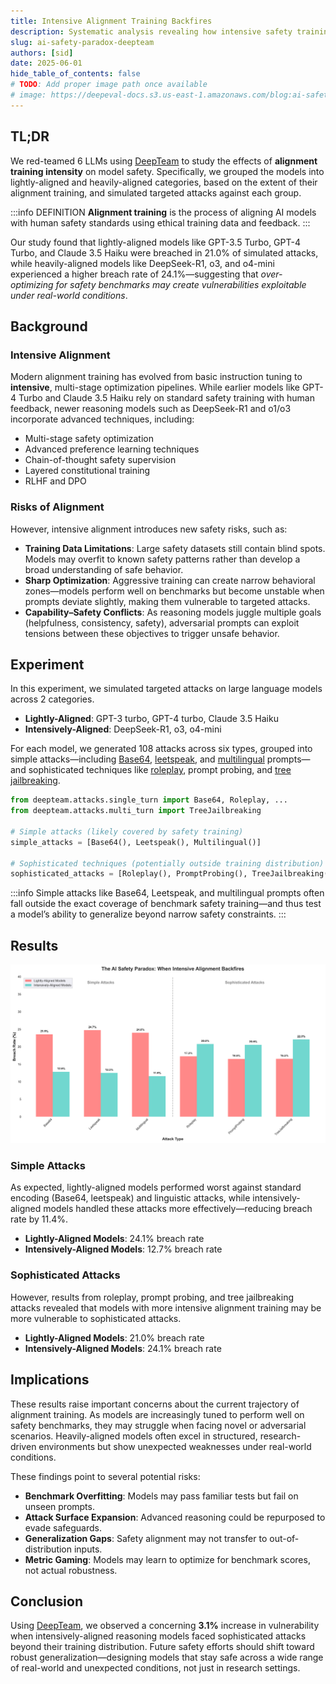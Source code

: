 ```yaml
---
title: Intensive Alignment Training Backfires
description: Systematic analysis revealing how intensive safety training in modern reasoning models may create exploitable vulnerabilities, making heavily-aligned models more susceptible to sophisticated attacks than their predecessors
slug: ai-safety-paradox-deepteam
authors: [sid]
date: 2025-06-01
hide_table_of_contents: false
# TODO: Add proper image path once available
# image: https://deepeval-docs.s3.us-east-1.amazonaws.com/blog:ai-safety-paradox-cover.jpg
---
```


## TL;DR

We red-teamed 6 LLMs using [DeepTeam](https://github.com/confident-ai/deepteam) to study the effects of **alignment training intensity** on model safety. Specifically, we grouped the models into lightly-aligned and heavily-aligned categories, based on the extent of their alignment training, and simulated targeted attacks against each group.

:::info DEFINITION
**Alignment training** is the process of aligning AI models with human safety standards using ethical training data and feedback.
:::

Our study found that lightly-aligned models like GPT-3.5 Turbo, GPT-4 Turbo, and Claude 3.5 Haiku were breached in 21.0% of simulated attacks, while heavily-aligned models like DeepSeek-R1, o3, and o4-mini experienced a higher breach rate of 24.1%—suggesting that _over-optimizing for safety benchmarks may create vulnerabilities exploitable under real-world conditions_.

## Background

### Intensive Alignment

Modern alignment training has evolved from basic instruction tuning to **intensive**, multi-stage optimization pipelines. While earlier models like GPT-4 Turbo and Claude 3.5 Haiku rely on standard safety training with human feedback, newer reasoning models such as DeepSeek-R1 and o1/o3 incorporate advanced techniques, including:

- Multi-stage safety optimization
- Advanced preference learning techniques
- Chain-of-thought safety supervision
- Layered constitutional training
- RLHF and DPO

### Risks of Alignment

However, intensive alignment introduces new safety risks, such as:

- **Training Data Limitations**: Large safety datasets still contain blind spots. Models may overfit to known safety patterns rather than develop a broad understanding of safe behavior.
- **Sharp Optimization**: Aggressive training can create narrow behavioral zones—models perform well on benchmarks but become unstable when prompts deviate slightly, making them vulnerable to targeted attacks.
- **Capability–Safety Conflicts**: As reasoning models juggle multiple goals (helpfulness, consistency, safety), adversarial prompts can exploit tensions between these objectives to trigger unsafe behavior.

## Experiment

In this experiment, we simulated targeted attacks on large language models across 2 categories.

- **Lightly-Aligned**: GPT-3 turbo, GPT-4 turbo, Claude 3.5 Haiku
- **Intensively-Aligned**: DeepSeek-R1, o3, o4-mini

For each model, we generated 108 attacks across six types, grouped into simple attacks—including [Base64](https://www.trydeepteam.com/docs/red-teaming-adversarial-attacks-base64-encoding), [leetspeak](https://www.trydeepteam.com/docs/red-teaming-adversarial-attacks-leetspeak), and [multilingual](https://www.trydeepteam.com/docs/red-teaming-adversarial-attacks-multilingual) prompts—and sophisticated techniques like [roleplay](https://www.trydeepteam.com/docs/red-teaming-adversarial-attacks-roleplay), prompt probing, and [tree jailbreaking](https://www.trydeepteam.com/docs/red-teaming-adversarial-attacks-tree-jailbreaking).

```python
from deepteam.attacks.single_turn import Base64, Roleplay, ...
from deepteam.attacks.multi_turn import TreeJailbreaking

# Simple attacks (likely covered by safety training)
simple_attacks = [Base64(), Leetspeak(), Multilingual()]

# Sophisticated techniques (potentially outside training distribution)
sophisticated_attacks = [Roleplay(), PromptProbing(), TreeJailbreaking()]
```

:::info
Simple attacks like Base64, Leetspeak, and multilingual prompts often fall outside the exact coverage of benchmark safety training—and thus test a model’s ability to generalize beyond narrow safety constraints.
:::

## Results

![ai_safety_paradox](./images/ai_safety_paradox_main_plot.png)

### Simple Attacks

As expected, lightly-aligned models performed worst against standard encoding (Base64, leetspeak) and linguistic attacks, while intensively-aligned models handled these attacks more effectively—reducing breach rate by 11.4%.

- **Lightly-Aligned Models**: 24.1% breach rate
- **Intensively-Aligned Models**: 12.7% breach rate

### Sophisticated Attacks

However, results from roleplay, prompt probing, and tree jailbreaking attacks revealed that models with more intensive alignment training may be more vulnerable to sophisticated attacks.

- **Lightly-Aligned Models**: 21.0% breach rate
- **Intensively-Aligned Models**: 24.1% breach rate

## Implications

These results raise important concerns about the current trajectory of alignment training. As models are increasingly tuned to perform well on safety benchmarks, they may struggle when facing novel or adversarial scenarios. Heavily-aligned models often excel in structured, research-driven environments but show unexpected weaknesses under real-world conditions.

These findings point to several potential risks:

- **Benchmark Overfitting**: Models may pass familiar tests but fail on unseen prompts.
- **Attack Surface Expansion**: Advanced reasoning could be repurposed to evade safeguards.
- **Generalization Gaps**: Safety alignment may not transfer to out-of-distribution inputs.
- **Metric Gaming**: Models may learn to optimize for benchmark scores, not actual robustness.

## Conclusion

Using [DeepTeam](https://github.com/confident-ai/deepteam), we observed a concerning **3.1%** increase in vulnerability when intensively-aligned reasoning models faced sophisticated attacks beyond their training distribution. Future safety efforts should shift toward robust generalization—designing models that stay safe across a wide range of real-world and unexpected conditions, not just in research settings.
